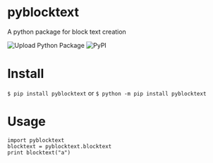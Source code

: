 # pyblocktext
A python package for block text creation

![Upload Python Package](https://github.com/gubareve/py-blocktext/workflows/Upload%20Python%20Package/badge.svg)
![PyPI](https://img.shields.io/pypi/v/pyblocktext)


# Install
``` $ pip install pyblocktext ```
or
``` $ python -m pip install pyblocktext ```

# Usage
``` 
import pyblocktext
blocktext = pyblocktext.blocktext
print blocktext("a")
```
